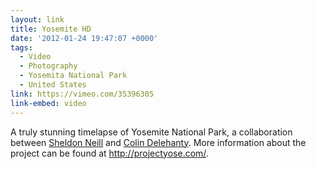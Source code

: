 ```yaml
---
layout: link
title: Yosemite HD
date: '2012-01-24 19:47:07 +0000'
tags:
  - Video
  - Photography
  - Yosemita National Park
  - United States
link: https://vimeo.com/35396305
link-embed: video
---
```

A truly stunning timelapse of Yosemite National Park, a collaboration between [Sheldon Neill][1] and [Colin Delehanty][2]. More information about the project can be found at <http://projectyose.com/>.

[1]: http://sheldonneill.com/
[2]: http://cdelehanty.com/
